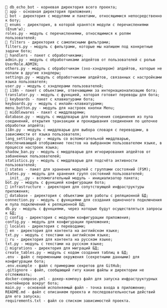 
    📁 db_echo_bot - корневая директория всего проекта;
    📁 app - основная директория приложения;
    📁 bot - директория с модулями и пакетами, относящимися непосредственно к боту;
    📁 enums - директория, в которой хранятся модули с перечислениями (Enum'ы);
    roles.py - модуль с перечислениями, относящимися к ролям пользователей;
    📁 filters - директория с самописными фильтрами;
    filters.py - модуль с фильтрами, которые мы напишем под конкретные задачи бота;
    📁 handlers - пакет с обработчиками;
    admin.py - модуль с обработчиками апдейтов от пользователей с ролью UserRole.ADMIN;
    others.py - модуль с обработчиком (эхо-хэндлером) апдейтов, которые не попали в другие хэндлеры;
    settings.py - модуль с обработчиками апдейтов, связанных с настройками языка пользователя;
    user.py - модуль с хэндлерами пользователей;
    📁 i18n - пакет с объектами, отвечающими за интернационализацию бота;
    translator.py - модуль с функцией, которая готовит переводы для бота;
    📁 keyboards - пакет с клавиатурами бота;
    keyboards.py - модуль с инлайн-клавиатурами;
    menu_button.py - модуль для настроек кнопки Menu;
    📁 middlewares - пакет с миддлварями;
    database.py - модуль с миддлварью для получения соединения из пула соединений, открытия транзакции и прокидывания соединения по цепочке обработки апдейта;
    i18n.py - модуль с миддлварью для выбора словаря с переводами, в зависимости от языка пользователя;
    lang_settings.py - модуль со вспомогательной миддлварью, обеспечивающей отображение текстов на выбранном пользователем языке, в процессе настроек языка;
    shadow_ban.py - модуль с миддлварью для игнорирования апдейтов от забаненных пользователей;
    statistics.py - модуль с миддлварью для подсчёта активности пользователей;
    📁 states - пакет для хранения модулей с группами состояний (FSM);
    states.py - модуль для хранения групп состояний пользователей;
    __init__.py - вспомогательный модуль - инициализатор пакета;
    bot.py - модуль с функцией конфигурации бота;
    📁 infrastructure - директория для сопутствующей инфраструктуры приложения;
    📁 database - директория c объектами для работы с реляционной БД;
    connection.py - модуль с функциями для создания одиночного подключения и пула подключений к реляционной БД;
    db.py - модуль с функциями, через которые будут осуществляться запросы к БД;
    📁 config - директория с модулем конфигурации приложения;
    config.py - модуль для конфигурации приложения;
    📁 locales - директория с переводами;
    📁 en - директория для контента на английском языке;
    txt.py - модуль с текстами на английском языке;
    📁 ru - директория для контента на русском языке;
    txt.py - модуль с текстами на русском языке;
    📁 migrations - директория для миграций БД;
    create_tables.py - модуль с кодом создания таблиц в БД;
    .env - файл с переменными окружения (секретными данными) для конфигурации бота;
    .env.example - файл с примерами секретов для GitHub;
    .gitignore - файл, сообщающий гиту какие файлы и директории не отслеживать;
    docker-compose.yml - докер-компоуз файл для запуска инфраструктурных контейнеров вокруг бота;
    main.py - основной исполняемый файл - точка входа в приложение;
    README.md - файл с описанием проекта и последовательностью действий для его запуска;
    requirements.txt - файл со списком зависимостей проекта.
